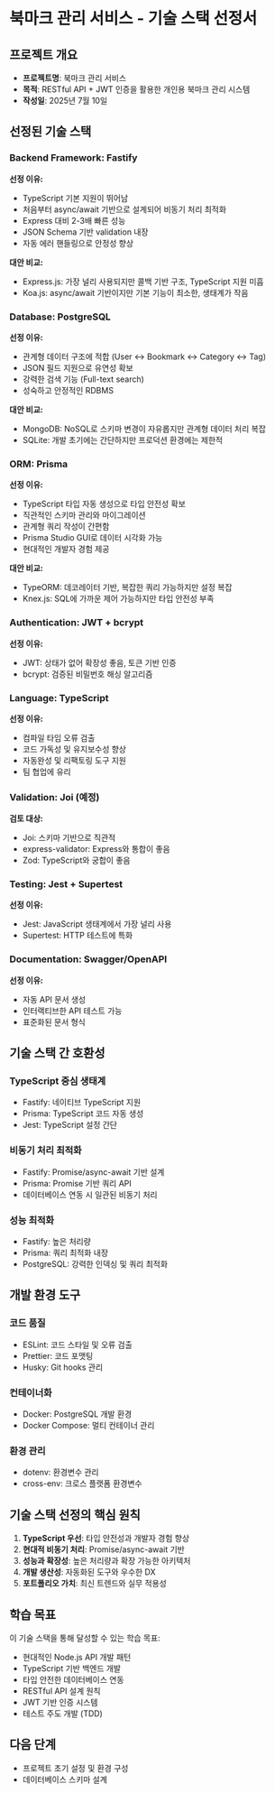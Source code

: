 # 북마크 관리 서비스 - 기술 스택 선정서

## 프로젝트 개요

- **프로젝트명**: 북마크 관리 서비스
- **목적**: RESTful API + JWT 인증을 활용한 개인용 북마크 관리 시스템
- **작성일**: 2025년 7월 10일

## 선정된 기술 스택

### Backend Framework: Fastify

**선정 이유:**

- TypeScript 기본 지원이 뛰어남
- 처음부터 async/await 기반으로 설계되어 비동기 처리 최적화
- Express 대비 2-3배 빠른 성능
- JSON Schema 기반 validation 내장
- 자동 에러 핸들링으로 안정성 향상

**대안 비교:**

- Express.js: 가장 널리 사용되지만 콜백 기반 구조, TypeScript 지원 미흡
- Koa.js: async/await 기반이지만 기본 기능이 최소한, 생태계가 작음

### Database: PostgreSQL

**선정 이유:**

- 관계형 데이터 구조에 적합 (User ↔ Bookmark ↔ Category ↔ Tag)
- JSON 필드 지원으로 유연성 확보
- 강력한 검색 기능 (Full-text search)
- 성숙하고 안정적인 RDBMS

**대안 비교:**

- MongoDB: NoSQL로 스키마 변경이 자유롭지만 관계형 데이터 처리 복잡
- SQLite: 개발 초기에는 간단하지만 프로덕션 환경에는 제한적

### ORM: Prisma

**선정 이유:**

- TypeScript 타입 자동 생성으로 타입 안전성 확보
- 직관적인 스키마 관리와 마이그레이션
- 관계형 쿼리 작성이 간편함
- Prisma Studio GUI로 데이터 시각화 가능
- 현대적인 개발자 경험 제공

**대안 비교:**

- TypeORM: 데코레이터 기반, 복잡한 쿼리 가능하지만 설정 복잡
- Knex.js: SQL에 가까운 제어 가능하지만 타입 안전성 부족

### Authentication: JWT + bcrypt

**선정 이유:**

- JWT: 상태가 없어 확장성 좋음, 토큰 기반 인증
- bcrypt: 검증된 비밀번호 해싱 알고리즘

### Language: TypeScript

**선정 이유:**

- 컴파일 타임 오류 검출
- 코드 가독성 및 유지보수성 향상
- 자동완성 및 리팩토링 도구 지원
- 팀 협업에 유리

### Validation: Joi (예정)

**검토 대상:**

- Joi: 스키마 기반으로 직관적
- express-validator: Express와 통합이 좋음
- Zod: TypeScript와 궁합이 좋음

### Testing: Jest + Supertest

**선정 이유:**

- Jest: JavaScript 생태계에서 가장 널리 사용
- Supertest: HTTP 테스트에 특화

### Documentation: Swagger/OpenAPI

**선정 이유:**

- 자동 API 문서 생성
- 인터랙티브한 API 테스트 가능
- 표준화된 문서 형식

## 기술 스택 간 호환성

### TypeScript 중심 생태계

- Fastify: 네이티브 TypeScript 지원
- Prisma: TypeScript 코드 자동 생성
- Jest: TypeScript 설정 간단

### 비동기 처리 최적화

- Fastify: Promise/async-await 기반 설계
- Prisma: Promise 기반 쿼리 API
- 데이터베이스 연동 시 일관된 비동기 처리

### 성능 최적화

- Fastify: 높은 처리량
- Prisma: 쿼리 최적화 내장
- PostgreSQL: 강력한 인덱싱 및 쿼리 최적화

## 개발 환경 도구

### 코드 품질

- ESLint: 코드 스타일 및 오류 검출
- Prettier: 코드 포맷팅
- Husky: Git hooks 관리

### 컨테이너화

- Docker: PostgreSQL 개발 환경
- Docker Compose: 멀티 컨테이너 관리

### 환경 관리

- dotenv: 환경변수 관리
- cross-env: 크로스 플랫폼 환경변수

## 기술 스택 선정의 핵심 원칙

1. **TypeScript 우선**: 타입 안전성과 개발자 경험 향상
2. **현대적 비동기 처리**: Promise/async-await 기반
3. **성능과 확장성**: 높은 처리량과 확장 가능한 아키텍처
4. **개발 생산성**: 자동화된 도구와 우수한 DX
5. **포트폴리오 가치**: 최신 트렌드와 실무 적용성

## 학습 목표

이 기술 스택을 통해 달성할 수 있는 학습 목표:

- 현대적인 Node.js API 개발 패턴
- TypeScript 기반 백엔드 개발
- 타입 안전한 데이터베이스 연동
- RESTful API 설계 원칙
- JWT 기반 인증 시스템
- 테스트 주도 개발 (TDD)

## 다음 단계

- 프로젝트 초기 설정 및 환경 구성
- 데이터베이스 스키마 설계
